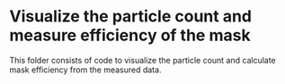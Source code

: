 # Visualize the particle count and measure efficiency of the mask

This folder consists of code to visualize the particle count and calculate mask efficiency from the measured data.
